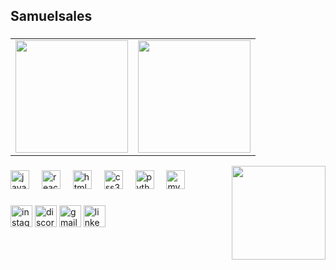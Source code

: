 <h2 align="left">Samuelsales </h2>

###


<table>
  <tr>
    <td>
      <a href="https://github.com/samuel0860">
        <img height="180em" src="https://github-readme-stats.vercel.app/api?username=samuel0860&show_icons=true&theme=tokyonight&include_all_commits=true&count_private=true"/>
      </a>
    </td>
    <td>
      <a href="https://github.com/v1ih">
        <img height="180em" src="https://github-readme-stats.vercel.app/api/top-langs/?username=samuel0860&layout=compact&langs_count=6&theme=tokyonight"/>
      </a>
    </td>
  </tr>
</table>

<img align="right" height="150" src="https://media1.giphy.com/media/v1.Y2lkPTc5MGI3NjExeG50aWJlcG5sejRrbTBkdXBwM3hlbXBwZmxydjhndHZxY2F4ajRjayZlcD12MV9pbnRlcm5hbF9naWZfYnlfaWQmY3Q9Zw/78XCFBGOlS6keY1Bil/giphy.gif"  />

###

<div align="left">
  <img src="https://cdn.jsdelivr.net/gh/devicons/devicon/icons/javascript/javascript-original.svg" height="30" alt="javascript logo"  />
  <img width="12" />
  <img src="https://cdn.jsdelivr.net/gh/devicons/devicon/icons/react/react-original.svg" height="30" alt="react logo"  />
  <img width="12" />
  <img src="https://cdn.jsdelivr.net/gh/devicons/devicon/icons/html5/html5-original.svg" height="30" alt="html5 logo"  />
  <img width="12" />
  <img src="https://cdn.jsdelivr.net/gh/devicons/devicon/icons/css3/css3-original.svg" height="30" alt="css3 logo"  />
  <img width="12" />
  <img src="https://cdn.jsdelivr.net/gh/devicons/devicon/icons/python/python-original.svg" height="30" alt="python logo"  />
  <img width="12" />
  <img src="https://cdn.jsdelivr.net/gh/devicons/devicon/icons/mysql/mysql-original.svg" height="30" alt="mysql logo"  />
</div>

###

<div align="left">
  <img src="https://img.shields.io/static/v1?message=Instagram&logo=instagram&label=&color=E4405F&logoColor=white&labelColor=&style=for-the-badge" height="35" alt="instagram logo"  />
  <img src="https://img.shields.io/static/v1?message=Discord&logo=discord&label=&color=7289DA&logoColor=white&labelColor=&style=for-the-badge" height="35" alt="discord logo"  />
  <img src="https://img.shields.io/static/v1?message=Gmail&logo=gmail&label=&color=D14836&logoColor=white&labelColor=&style=for-the-badge" height="35" alt="gmail logo"  />
  <img src="https://img.shields.io/static/v1?message=LinkedIn&logo=linkedin&label=&color=0077B5&logoColor=white&labelColor=&style=for-the-badge" height="35" alt="linkedin logo"  />
</div>

###

